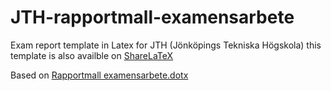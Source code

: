 JTH-rapportmall-examensarbete
=============================

Exam report template in Latex for JTH (Jönköpings Tekniska Högskola)
this template is also availble on [ShareLaTeX](https://www.sharelatex.com/project/51419a2d0835ce137dec92a9)

Based on [Rapportmall examensarbete.dotx](http://hj.se/jth/student/mina-studier/blanketter-och-instruktioner.html?folder=19.5ac8a8541355365d64f80008734&sv.url=12.5ac8a8541355365d64f80008939)